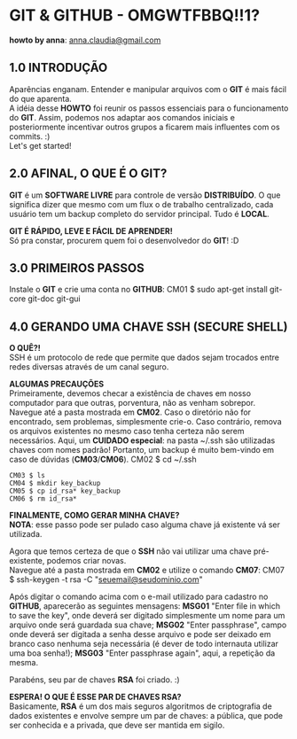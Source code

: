 # GIT & GITHUB - OMGWTFBBQ!!1? <br />
**howto by anna**: <anna.claudia@gmail.com>
## 1.0 INTRODUÇÃO
Aparências enganam. Entender e manipular arquivos com o **GIT** é mais fácil do que aparenta. <br />
A idéia desse **HOWTO** foi reunir os passos essenciais para o funcionamento do **GIT**. Assim, podemos nos adaptar aos comandos iniciais e posteriormente incentivar outros grupos a ficarem mais influentes com os commits. :) <br />
Let's get started!<br />

## 2.0 AFINAL, O QUE É O GIT?
**GIT** é um **SOFTWARE LIVRE** para controle de versão **DISTRIBUÍDO**. O que significa dizer que mesmo com um flux o de trabalho centralizado, cada usuário tem um backup completo do servidor principal. Tudo é **LOCAL**. <br />

**GIT É RÁPIDO, LEVE E FÁCIL DE APRENDER!** <br />
Só pra constar, procurem quem foi o desenvolvedor do **GIT**! :D <br />

## 3.0 PRIMEIROS PASSOS
Instale o **GIT** e crie uma conta no **GITHUB**:
    CM01 $ sudo apt-get install git-core git-doc git-gui

## 4.0 GERANDO UMA CHAVE SSH (SECURE SHELL)
**O QUÊ?!** <br />
SSH é um protocolo de rede que permite que dados sejam trocados entre redes diversas através de um canal seguro.

**ALGUMAS PRECAUÇÕES** <br />
Primeiramente, devemos checar a existência de chaves em nosso computador para que outras, porventura, não as venham sobrepor. <br />
Navegue até a pasta mostrada em **CM02**. Caso o diretório não for encontrado, sem problemas, simplesmente crie-o. Caso contrário, remova os arquivos existentes no mesmo caso tenha certeza não serem necessários. 
Aqui, um **CUIDADO especial**: na pasta ~/.ssh são utilizadas chaves com nomes padrão! Portanto, um backup é muito bem-vindo em caso de dúvidas (**CM03**/**CM06**).
    CM02 $ cd ~/.ssh <br />
    
    CM03 $ ls
    CM04 $ mkdir key_backup
    CM05 $ cp id_rsa* key_backup
    CM06 $ rm id_rsa*
    
**FINALMENTE, COMO GERAR MINHA CHAVE?** <br />
**NOTA**: esse passo pode ser pulado caso alguma chave já existente vá ser utilizada.

Agora que temos certeza de que o **SSH** não vai utilizar uma chave pré-existente, podemos criar novas. <br />
Navegue até a pasta mostrada em **CM02** e utilize o comando **CM07**:
    CM07 $ ssh-keygen -t rsa -C "seuemail@seudominio.com"
       
Após digitar o comando acima com o e-mail utilizado para cadastro no **GITHUB**, aparecerão as seguintes mensagens:
**MSG01** "Enter file in which to save the key", onde deverá ser digitado simplesmente um nome para um arquivo onde será guardada sua chave;
**MSG02** "Enter passphrase", campo onde deverá ser digitada a senha desse arquivo e pode ser deixado em branco caso nenhuma seja necessária (é dever de todo internauta utilizar uma boa senha!);
**MSG03** "Enter passphrase again", aqui, a repetição da mesma.
       
Parabéns, seu par de chaves **RSA** foi criado. :)


**ESPERA! O QUE É ESSE PAR DE CHAVES RSA?** <br />
Basicamente, **RSA** é um dos mais seguros algoritmos de criptografia de dados existentes e envolve sempre um par de chaves: a pública, que pode ser conhecida e a privada, que deve ser mantida em sigilo.
